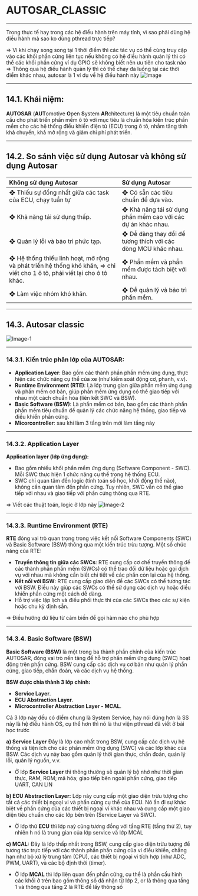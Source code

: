 # AUTOSAR_CLASSIC
***
Trong thực tế hay trong các hệ điều hành trên máy tính, vì sao phải dùng hệ điều hành mà sao ko dùng pthread trực tiếp?

=> Vì khi chạy song song tại 1 thời điểm thì các tác vụ có thể cùng truy cập vào các khối phần cừng liên tục nếu không có hệ điều hành quản lý thì có thể các khối phần cứng ví dụ GPIO sẽ không biết nên ưu tiên cho task nào 
=> Thông qua hệ điều hành quản lý thì có thể chạy đa luồng tại các thời điểm khác nhau, autosar là 1 ví dụ về hệ điều hành này
![Image](https://github.com/user-attachments/assets/0e8a7431-1da2-4c49-81eb-96904f7fe81a)
***
## 14.1.  Khái niệm:
**AUTOSAR** (**AUT**omotive **O**pen **S**ystem **AR**chitecture) là một tiêu chuẩn toàn cầu cho phát triển phần mềm ô tô với mục tiêu là chuẩn hóa kiến trúc phần mềm cho các hệ thống điều khiển điện tử (ECU) trong ô tô, nhằm tăng tính khả chuyển, khả mở rộng và giảm chi phí phát triển.
***
## 14.2. So sánh việc sử dụng Autosar và không sử dụng Autosar
|Không sử dụng Autosar|Sử dụng Autosar|
|:-----|:-----|
|❖ Thiếu sự đồng nhất giữa các task của ECU, chạy tuần tự|❖ Có sẵn các tiêu chuẩn để dựa vào.|
|❖	Khả năng tái sử dụng thấp.| ❖	Khả năng tái sử dụng phần mềm cao với các dự án khác nhau.|
|❖	Quản lý lỗi và bảo trì phức tạp.|❖	Dễ dàng thay đổi để tương thích với các dòng MCU khác nhau.|
|❖	Hệ thống thiếu linh hoạt, mở rộng và phát triển hệ thống khó khăn, => chỉ viết cho 1 ô tô, phải viết lại cho ô tô khác.| ❖	Phần mềm và phần mềm được tách biệt với nhau.|
|❖	Làm việc nhóm khó khăn.|❖	Dễ quản lý và bảo trì phần mềm.|
***
## 14.3. Autosar classic
![Image-1](https://github.com/user-attachments/assets/8f78fa45-dfcd-4977-b365-fdbf00dfc83b)
***
### 14.3.1. Kiến trúc phân lớp của AUTOSAR:
-	**Application Layer**: Bao gồm các thành phần phần mềm ứng dụng, thực hiện các chức năng cụ thể của xe (như kiểm soát động cơ, phanh, v.v).
-	**Runtime Environment (RTE)**: Là lớp trung gian giữa phần mềm ứng dụng và phần mềm cơ bản, giúp phần mềm ứng dụng có thể giao tiếp với nhau một cách chuẩn hóa (liên kết SWC và BSW).
-	**Basic Software (BSW)**: Là phần mềm cơ bản, bao gồm các thành phần phần mềm tiêu chuẩn để quản lý các chức năng hệ thống, giao tiếp và điều khiển phần cứng.
-	**Micorcontroller**: sau khi làm 3 tầng trên mới làm tầng này
***
### 14.3.2. Application Layer
**Application layer (lớp ứng dụng):**
-	Bao gồm nhiều khối phần mềm ứng dụng (Software Component - SWC). Mỗi SWC thực hiện 1 chức năng cụ thể trong hệ thống ECU. 
-	SWC chỉ quan tâm đến logic (tính toán số học, khởi động thế nào), không cần quan tâm đến phần cứng. Tuy nhiên, SWC vẫn có thể giao tiếp với nhau và giao tiếp với phần cứng thông qua RTE.

=>	Viết các thuật toán, logic ở lớp này
![Image-2](https://github.com/user-attachments/assets/127410fd-3158-4c18-ab5e-6000f0e4d907)
***
### 14.3.3. Runtime Environment (RTE)
**RTE** đóng vai trò quan trọng trong việc kết nối Software Components (SWC) và Basic Software (BSW) thông qua một kiến trúc trừu tượng.
Một số chức năng của RTE:
-	**Truyền thông tin giữa các SWCs**: RTE cung cấp cơ chế truyền thông để các thành phần phần mềm (SWCs) có thể trao đổi dữ liệu hoặc gọi dịch vụ với nhau mà không cần biết chi tiết về các phần còn lại của hệ thống. 
-	**Kết nối với BSW**: RTE cung cấp giao diện để các SWCs có thể tương tác với BSW. Điều này giúp các SWCs có thể sử dụng các dịch vụ hoặc điều khiển phần cứng một cách dễ dàng.
-	Hỗ trợ việc lập lịch và điều phối thực thi của các SWCs theo các sự kiện hoặc chu kỳ định sẵn. 

=>	Điều hướng dữ liệu từ cảm biến để gọi hàm nào cho phù hợp

***
### 14.3.4. Basic Software (BSW)
**Basic Software (BSW)** là một trong ba thành phần chính của kiến trúc AUTOSAR, đóng vai trò nền tảng để hỗ trợ phần mềm ứng dụng (SWC) hoạt động trên phần cứng. BSW cung cấp các dịch vụ cơ bản như quản lý phần cứng, giao tiếp, chẩn đoán, và các dịch vụ hệ thống.

**BSW được chia thành 3 lớp chính:**
-	**Service Layer**.    
-	**ECU Abstraction Layer**.
-	**Microcontroller Abstraction Layer - MCAL**.

Cả 3 lớp này đều có điểm chung là System Service, hay nói đúng hơn là SS này là hệ điều hành OS, cụ thể hơn thì nó là thư viện pthread đã viết ở bài học trước

**a)	Service Layer**
Đây là lớp cao nhất trong BSW, cung cấp các dịch vụ hệ thống và tiện ích cho các phần mềm ứng dụng (SWC) và các lớp khác của BSW. Các dịch vụ này bao gồm quản lý thời gian thực, chẩn đoán, quản lý lỗi, quản lý nguồn, v.v.
-	Ở lớp **Service Layer** thì thông thường sẽ quản lý bộ nhớ như thời gian thực, RAM, ROM; mã hóa; giao tiếp bên ngoài phần cứng, giao tiếp UART, CAN LIN

**b)	ECU Abstraction Layer:**
Lớp này cung cấp một giao diện trừu tượng cho tất cả các thiết bị ngoại vi và phần cứng cụ thể của ECU. Nó ẩn đi sự khác biệt về phần cứng của các thiết bị ngoại vi khác nhau và cung cấp một giao diện tiêu chuẩn cho các lớp bên trên (Service Layer và SWC).
-	Ở lớp thứ **ECU** thì lớp naỳ cũng tương đồng với tầng RTE (tầng thứ 2), tuy nhiên h nó là trung gian của lớp service và lớp MCAL

**c)	MCAL:**
Đây là lớp thấp nhất trong BSW, cung cấp giao diện trừu tượng để tương tác trực tiếp với các thành phần phần cứng của vi điều khiển, chẳng hạn như bộ xử lý trung tâm (CPU), các thiết bị ngoại vi tích hợp (như ADC, PWM, UART), và các bộ định thời (timer).
-	Ở lớp **MCAL** thì lớp liên quan đến phần cứng, cụ thể là phần cấu hình các khối ở trên bao gồm thông số đã nhận từ lớp 2,  or là thông qua tầng 1 và thông qua tầng 2 là RTE để lấy thông số
